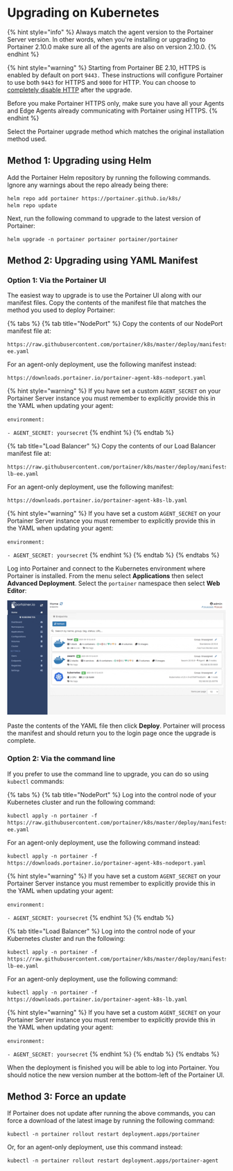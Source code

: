 # Upgrading on Kubernetes

{% hint style="info" %}
Always match the agent version to the Portainer Server version. In other words, when you're installing or upgrading to Portainer 2.10.0 make sure all of the agents are also on version 2.10.0.
{% endhint %}

{% hint style="warning" %}
Starting from Portainer BE 2.10, HTTPS is enabled by default on port `9443.` These instructions will configure Portainer to use both `9443` for HTTPS and `9000` for HTTP. You can choose to [completely disable HTTP](../../admin/settings/#force-https-only) after the upgrade.&#x20;

Before you make Portainer HTTPS only, make sure you have all your Agents and Edge Agents already communicating with Portainer using HTTPS.&#x20;
{% endhint %}

Select the Portainer upgrade method which matches the original installation method used.

## Method 1: Upgrading using Helm

Add the Portainer Helm repository by running the following commands. Ignore any warnings about the repo already being there:

```
helm repo add portainer https://portainer.github.io/k8s/
helm repo update
```

Next, run the following command to upgrade to the latest version of Portainer:

```
helm upgrade -n portainer portainer portainer/portainer
```

## Method 2: Upgrading using YAML Manifest

### Option 1: Via the Portainer UI

The easiest way to upgrade is to use the Portainer UI along with our manifest files. Copy the contents of the manifest file that matches the method you used to deploy Portainer:

{% tabs %}
{% tab title="NodePort" %}
Copy the contents of our NodePort manifest file at:

```
https://raw.githubusercontent.com/portainer/k8s/master/deploy/manifests/portainer/portainer-ee.yaml
```

For an agent-only deployment, use the following manifest instead:

```
https://downloads.portainer.io/portainer-agent-k8s-nodeport.yaml
```

{% hint style="warning" %}
If you have set a custom `AGENT_SECRET` on your Portainer Server instance you must remember to explicitly provide this in the YAML when updating your agent:

`environment:`

&#x20; `- AGENT_SECRET: yoursecret`
{% endhint %}
{% endtab %}

{% tab title="Load Balancer" %}
Copy the contents of our Load Balancer manifest file at:

```
https://raw.githubusercontent.com/portainer/k8s/master/deploy/manifests/portainer/portainer-lb-ee.yaml
```

For an agent-only deployment, use the following manifest:

```
https://downloads.portainer.io/portainer-agent-k8s-lb.yaml
```

{% hint style="warning" %}
If you have set a custom `AGENT_SECRET` on your Portainer Server instance you must remember to explicitly provide this in the YAML when updating your agent:

`environment:`

&#x20; `- AGENT_SECRET: yoursecret`
{% endhint %}
{% endtab %}
{% endtabs %}

Log into Portainer and connect to the Kubernetes environment where Portainer is installed. From the menu select **Applications** then select **Advanced Deployment**. Select the `portainer` namespace then select **Web Editor**:

![](../../.gitbook/assets/upgrade-k8s-1.gif)

Paste the contents of the YAML file then click **Deploy**. Portainer will process the manifest and should return you to the login page once the upgrade is complete.

### Option 2: Via the command line

If you prefer to use the command line to upgrade, you can do so using `kubectl` commands:

{% tabs %}
{% tab title="NodePort" %}
Log into the control node of your Kubernetes cluster and run the following command:

```
kubectl apply -n portainer -f https://raw.githubusercontent.com/portainer/k8s/master/deploy/manifests/portainer/portainer-ee.yaml
```

For an agent-only deployment, use the following command instead:

```
kubectl apply -n portainer -f https://downloads.portainer.io/portainer-agent-k8s-nodeport.yaml
```

{% hint style="warning" %}
If you have set a custom `AGENT_SECRET` on your Portainer Server instance you must remember to explicitly provide this in the YAML when updating your agent:

`environment:`

&#x20; `- AGENT_SECRET: yoursecret`
{% endhint %}
{% endtab %}

{% tab title="Load Balancer" %}
Log into the control node of your Kubernetes cluster and run the following:

```
kubectl apply -n portainer -f https://raw.githubusercontent.com/portainer/k8s/master/deploy/manifests/portainer/portainer-lb-ee.yaml
```

For an agent-only deployment, use the following command:

```
kubectl apply -n portainer -f https://downloads.portainer.io/portainer-agent-k8s-lb.yaml
```

{% hint style="warning" %}
If you have set a custom `AGENT_SECRET` on your Portainer Server instance you must remember to explicitly provide this in the YAML when updating your agent:

`environment:`

&#x20; `- AGENT_SECRET: yoursecret`
{% endhint %}
{% endtab %}
{% endtabs %}

When the deployment is finished you will be able to log into Portainer. You should notice the new version number at the bottom-left of the Portainer UI.

## Method 3: Force an update

If Portainer does not update after running the above commands, you can force a download of the latest image by running the following command:

```
kubectl -n portainer rollout restart deployment.apps/portainer
```

Or, for an agent-only deployment, use this command instead:

```
kubectl -n portainer rollout restart deployment.apps/portainer-agent
```
